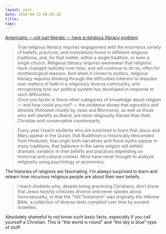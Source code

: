 ```yaml
---
layout: post
date: 2018-04-13 08:45:38
title: 
tags:
---
```


[Americans — not just liberals — have a religious literacy problem](http://www.vox.com/first-person/2017/1/5/14166366/religious-illiteracy-conservative-liberal)

> True religious literacy requires engagement with the enormous variety of beliefs, practices, and motivations found in different religious traditions, and, for that matter, within a single tradition, or even a single church. Religious literacy requires awareness that religions have changed radically over time, and will continue to do so, often for nontheological reasons. And when it comes to politics, religious literacy requires thinking through the difficulties inherent to disputes over matters of faith in a religiously diverse community, and recognizing how our political system has developed in response to such difficulties.  
Once you factor in these other categories of knowledge about religion — and how could you not? — the evidence shows that agnostics and atheists (followed closely by Jews and Mormons), as well as those who self-identify as liberal, are more religiously literate than their Christian and conservative counterparts.

> Every year I teach students who are surprised to learn that Jesus and Mary appear in the Quran; that Buddhism is historically descended from Hinduism; that virgin birth narratives and flood myths appear in many traditions; that believers in the same religion will exhibit dramatic variation in their beliefs and practices depending on historical and cultural context. Most have never thought to analyze religiosity using psychology or economics.

The histories of religions are fascinating. I'm always surprised to learn and relearn how incurious religious people are about their own beliefs.

> I teach students who, despite being practicing Christians, don’t know that Jesus harshly criticizes divorce and never speaks about homosexuality, or that the “Old Testament” was originally the Hebrew Bible, a collection of diverse texts compiled over time by ancient Israelites. 

Absolutely shameful to not know such basic facts, especially if you call yourself a Christian. This is "the world is round" and "the sky is blue" type of stuff.